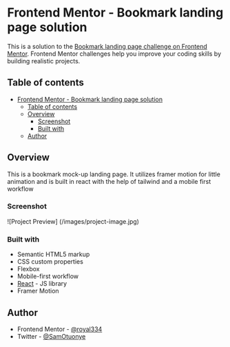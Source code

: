 # Frontend Mentor - Bookmark landing page solution

This is a solution to the [Bookmark landing page challenge on Frontend Mentor](https://www.frontendmentor.io/challenges/bookmark-landing-page-5d0b588a9edda32581d29158). Frontend Mentor challenges help you improve your coding skills by building realistic projects. 

## Table of contents

- [Frontend Mentor - Bookmark landing page solution](#frontend-mentor---bookmark-landing-page-solution)
  - [Table of contents](#table-of-contents)
  - [Overview](#overview)
    - [Screenshot](#screenshot)
    - [Built with](#built-with)
  - [Author](#author)


## Overview
This is a bookmark mock-up landing page. It utilizes framer motion for little animation and is built in react with the help of tailwind and a mobile first workflow

### Screenshot
![Project Preview] (/images/project-image.jpg)


### Built with

- Semantic HTML5 markup
- CSS custom properties
- Flexbox
- Mobile-first workflow
- [React](https://reactjs.org/) - JS library
- Framer Motion

## Author
- Frontend Mentor - [@royal334](https://www.frontendmentor.io/profile/royal334)
- Twitter - [@SamOtuonye](https://www.twitter.com/SamOtuonye)


